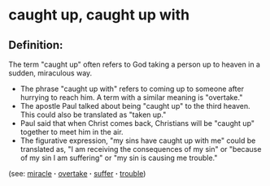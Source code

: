 # caught up, caught up with #

## Definition: ##

The term "caught up" often refers to God taking a person up to heaven in a sudden, miraculous way.

* The phrase "caught up with" refers to coming up to someone after hurrying to reach him. A term with a similar meaning is "overtake."
* The apostle Paul talked about being "caught up" to the third heaven. This could also be translated as "taken up."
* Paul said that when Christ comes back, Christians will be "caught up" together to meet him in the air.
* The figurative expression, "my sins have caught up with me" could be translated as, "I am receiving the consequences of my sin" or "because of my sin I am suffering" or "my sin is causing me trouble."

(see: [miracle](../kt/miracle.md) **·** [overtake](../other/overtake.md) **·** [suffer](../kt/suffer.md) **·** [trouble](../other/trouble.md))

